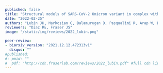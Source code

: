```yaml
---
published: false
title: "Structural models of SARS-CoV-2 Omicron variant in complex with ACE2 receptor or antibodies suggest altered binding interfaces"
date: "2022-02-25"
authors: "Lubin JH, Markosian C, Balamurugan D, Pasqualini R, Arap W, Burley SK, Khare SD"
reviewers: "Díaz RE, Fraser JS"
image: "/static/img/reviews/2022_lubin.png"

peer-review:
- biorxiv_version: "2021.12.12.472313v1"
  disqus: ""
#published:
#- pmid: ""
#  pdf: "http://cdn.fraserlab.com/reviews/2022_lubin.pdf" #full cdn link
---
```

